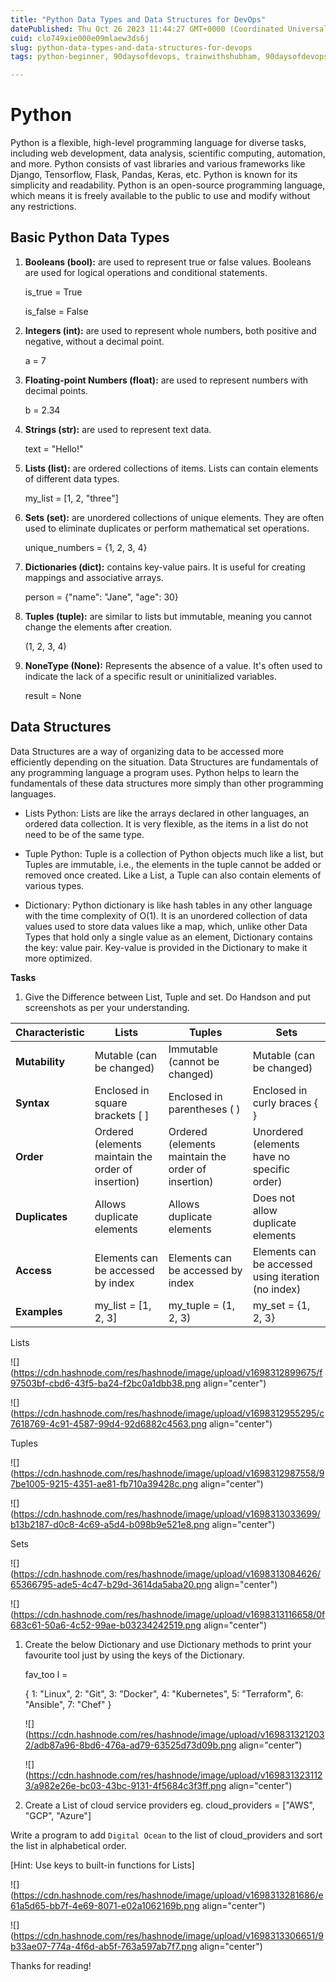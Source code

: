 ```yaml
---
title: "Python Data Types and Data Structures for DevOps"
datePublished: Thu Oct 26 2023 11:44:27 GMT+0000 (Coordinated Universal Time)
cuid: clo749xie000e09mlaew3ds6j
slug: python-data-types-and-data-structures-for-devops
tags: python-beginner, 90daysofdevops, trainwithshubham, 90daysofdevops-chanllenge

---
```


# Python

Python is a flexible, high-level programming language for diverse tasks, including web development, data analysis, scientific computing, automation, and more. Python consists of vast libraries and various frameworks like Django, Tensorflow, Flask, Pandas, Keras, etc. Python is known for its simplicity and readability. Python is an open-source programming language, which means it is freely available to the public to use and modify without any restrictions.

## Basic Python Data Types

1. **Booleans (bool):** are used to represent true or false values. Booleans are used for logical operations and conditional statements.
    
    is\_true = True
    
    is\_false = False
    
2. **Integers (int):** are used to represent whole numbers, both positive and negative, without a decimal point.
    
    a = 7
    
3. **Floating-point Numbers (float):** are used to represent numbers with decimal points.
    
    b = 2.34
    
4. **Strings (str):** are used to represent text data.
    
    text = "Hello!"
    
5. **Lists (list):** are ordered collections of items. Lists can contain elements of different data types.
    
    my\_list = \[1, 2, "three"\]
    
6. **Sets (set):** are unordered collections of unique elements. They are often used to eliminate duplicates or perform mathematical set operations.
    
    unique\_numbers = {1, 2, 3, 4}
    
7. **Dictionaries (dict):** contains key-value pairs. It is useful for creating mappings and associative arrays.
    
    person = {"name": "Jane", "age": 30}
    
8. **Tuples (tuple):** are similar to lists but immutable, meaning you cannot change the elements after creation.
    
    (1, 2, 3, 4)
    
9. **NoneType (None):** Represents the absence of a value. It's often used to indicate the lack of a specific result or uninitialized variables.
    
    result = None
    

## Data Structures

Data Structures are a way of organizing data to be accessed more efficiently depending on the situation. Data Structures are fundamentals of any programming language a program uses. Python helps to learn the fundamentals of these data structures more simply than other programming languages.

* Lists Python: Lists are like the arrays declared in other languages, an ordered data collection. It is very flexible, as the items in a list do not need to be of the same type.
    
* Tuple Python: Tuple is a collection of Python objects much like a list, but Tuples are immutable, i.e., the elements in the tuple cannot be added or removed once created. Like a List, a Tuple can also contain elements of various types.
    
* Dictionary: Python dictionary is like hash tables in any other language with the time complexity of O(1). It is an unordered collection of data values used to store data values like a map, which, unlike other Data Types that hold only a single value as an element, Dictionary contains the key: value pair. Key-value is provided in the Dictionary to make it more optimized.
    

**Tasks**

1. Give the Difference between List, Tuple and set. Do Handson and put screenshots as per your understanding.
    

| **Characteristic** | **Lists** | **Tuples** | **Sets** |
| --- | --- | --- | --- |
| **Mutability** | Mutable (can be changed) | Immutable (cannot be changed) | Mutable (can be changed) |
| **Syntax** | Enclosed in square brackets \[ \] | Enclosed in parentheses ( ) | Enclosed in curly braces { } |
| **Order** | Ordered (elements maintain the order of insertion) | Ordered (elements maintain the order of insertion) | Unordered (elements have no specific order) |
| **Duplicates** | Allows duplicate elements | Allows duplicate elements | Does not allow duplicate elements |
| **Access** | Elements can be accessed by index | Elements can be accessed by index | Elements can be accessed using iteration (no index) |
| **Examples** | my\_list = \[1, 2, 3\] | my\_tuple = (1, 2, 3) | my\_set = {1, 2, 3} |

Lists

![](https://cdn.hashnode.com/res/hashnode/image/upload/v1698312899675/f97503bf-cbd6-43f5-ba24-f2bc0a1dbb38.png align="center")

![](https://cdn.hashnode.com/res/hashnode/image/upload/v1698312955295/c7618769-4c91-4587-99d4-92d6882c4563.png align="center")

Tuples

![](https://cdn.hashnode.com/res/hashnode/image/upload/v1698312987558/97be1005-9215-4351-ae81-fb710a39428c.png align="center")

![](https://cdn.hashnode.com/res/hashnode/image/upload/v1698313033699/b13b2187-d0c8-4c69-a5d4-b098b9e521e8.png align="center")

Sets

![](https://cdn.hashnode.com/res/hashnode/image/upload/v1698313084626/65366795-ade5-4c47-b29d-3614da5aba20.png align="center")

![](https://cdn.hashnode.com/res/hashnode/image/upload/v1698313116658/0f683c61-50a6-4c52-99ae-b03234242519.png align="center")

1. Create the below Dictionary and use Dictionary methods to print your favourite tool just by using the keys of the Dictionary.
    
    fav\_too l =
    
    { 1: "Linux", 2: "Git", 3: "Docker", 4: "Kubernetes", 5: "Terraform", 6: "Ansible", 7: "Chef" }
    
    ![](https://cdn.hashnode.com/res/hashnode/image/upload/v1698313212032/adb87a96-8bd6-476a-ad79-63525d73d09b.png align="center")
    
    ![](https://cdn.hashnode.com/res/hashnode/image/upload/v1698313231123/a982e26e-bc03-43bc-9131-4f5684c3f3ff.png align="center")
    
2. Create a List of cloud service providers eg. cloud\_providers = \["AWS", "GCP", "Azure"\]
    

Write a program to add `Digital Ocean` to the list of cloud\_providers and sort the list in alphabetical order.

\[Hint: Use keys to built-in functions for Lists\]

![](https://cdn.hashnode.com/res/hashnode/image/upload/v1698313281686/e61a5d65-bb7f-4e69-8071-e02a1062169b.png align="center")

![](https://cdn.hashnode.com/res/hashnode/image/upload/v1698313306651/9b33ae07-774a-4f6d-ab5f-763a597ab7f7.png align="center")

Thanks for reading!